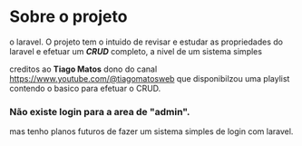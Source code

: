# Sobre o projeto
o laravel.
O projeto tem o intuido de revisar e estudar as propriedades do laravel e efetuar um ***CRUD*** completo, a nivel de um sistema simples

creditos ao **Tiago Matos** dono do canal https://www.youtube.com/@tiagomatosweb que disponibilzou uma playlist contendo o basico para efetuar o CRUD.

### Não existe login para a area de "**admin**".
mas tenho planos futuros de fazer um sistema simples de login com laravel.